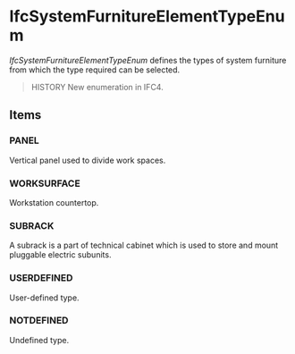# IfcSystemFurnitureElementTypeEnum

_IfcSystemFurnitureElementTypeEnum_ defines the types of system furniture from which the type required can be selected.
<!-- end of short definition -->


> HISTORY New enumeration in IFC4.

## Items

### PANEL
Vertical panel used to divide work spaces.

### WORKSURFACE
Workstation countertop.

### SUBRACK
A subrack is a part of technical cabinet which is used to store and mount pluggable electric subunits.

### USERDEFINED
User-defined type.

### NOTDEFINED
Undefined type.
